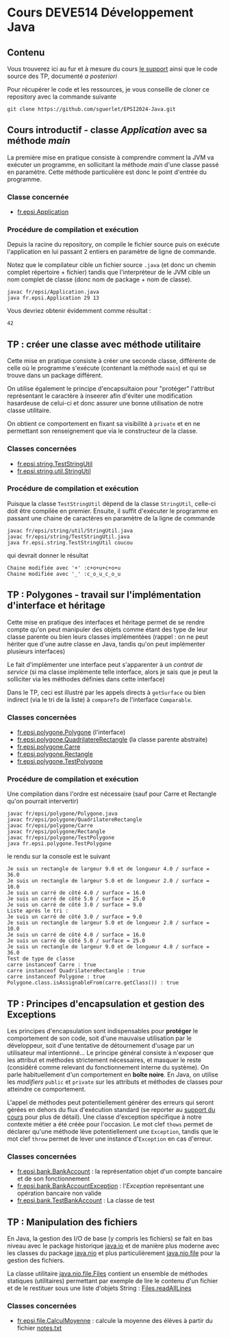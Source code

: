 # Cours DEVE514 Développement Java

## Contenu
Vous trouverez ici au fur et à mesure du cours [le support](Java%20-%20les%20fondamentaux%202023-2024.pdf) ainsi que le code source des TP, documenté _a posteriori_

Pour récupérer le code et les ressources, je vous conseille de cloner ce repository avec la commande suivante

```
git clone https://github.com/sguerlet/EPSI2024-Java.git
``` 

## Cours introductif - classe _Application_ avec sa méthode _main_

La première mise en pratique consiste à comprendre comment la JVM va exécuter un programme, en sollicitant la méthode _main_ d'une classe passé en paramètre. Cette méthode particulière est donc le point d'entrée du programme.

### Classe concernée
- [fr.epsi.Application](fr/epsi/Application.java)

###  Procédure de compilation et exécution
Depuis la racine du repository, on compile le fichier source puis on exécute l'application en lui passant 2 entiers en paramètre de ligne de commande.

Notez que le compilateur cible un fichier source `.java` (et donc un chemin complet répertoire + fichier) tandis que l'interpréteur de le JVM cible un nom complet de classe (donc nom de package + nom de classe).
```
javac fr/epsi/Application.java
java fr.epsi.Application 29 13
```
Vous devriez obtenir évidemment comme résultat :

```
42
```

## TP : créer une classe avec méthode utilitaire

Cette mise en pratique consiste à créer une seconde classe, différente de celle où le programme s'exécute (contenant la méthode `main`) et qui se trouve dans un package différent.

On utilise également le principe d'encapsultaion pour "protéger" l'attribut représentant le caractère à inseerer afin d'éviter une modification hasardeuse de celui-ci et donc assurer une bonne utilisation de notre classe utilitaire.

On obtient ce comportement en fixant sa visibilité à `private` et en ne permettant son renseignement que via le constructeur de la classe.

### Classes concernées
- [fr.epsi.string.TestStringUtil](fr/epsi/string/TestStringUtil.java)
- [fr.epsi.string.util.StringUtil](fr/epsi/string/util/StringUtil.java)

###  Procédure de compilation et exécution

Puisque la classe `TestStringUtil` dépend de la classe `StringUtil`, celle-ci doit être compilée en premier. Ensuite, il suffit d'exécuter le programme en passant une chaine de caractères en paramètre de la ligne de commande

```
javac fr/epsi/string/util/StringUtil.java
javac fr/epsi/string/TestStringUtil.java
java fr.epsi.string.TestStringUtil coucou
```

qui devrait donner le résultat

```
Chaine modifiée avec '+' :c+o+u+c+o+u
Chaine modifiée avec '_' :c_o_u_c_o_u
```

## TP : Polygones - travail sur l'implémentation d'interface et héritage

Cette mise en pratique des interfaces et héritage permet de se rendre compte qu'on peut manipuler des objets comme étant des type de leur classe parente ou bien leurs classes implémentées (rappel : on ne peut hériter que d'une autre classe en Java, tandis qu'on peut implémenter plusieurs interfaces)

Le fait d'implémenter une interface peut s'apparenter à un _contrat de service_ (si ma classe implémente telle interface, alors je sais que je peut la solliciter via les méthodes définies dans cette interface)

Dans le TP, ceci est illustré par les appels directs à `getSurface` ou bien indirect (via le tri de la liste) à `compareTo` de l'interface `Comparable`.

### Classes concernées
- [fr.epsi.polygone.Polygone](fr/epsi/polygone/Polygone.java) (l'interface)
- [fr.epsi.polygone.QuadrilatereRectangle](fr/epsi/polygone/QuadrilatereRectangle.java) (la classe parente abstraite)
- [fr.epsi.polygone.Carre](fr/epsi/polygone/Carre.java)
- [fr.epsi.polygone.Rectangle](fr/epsi/polygone/Rectangle.java)
- [fr.epsi.polygone.TestPolygone](fr/epsi/polygone/TestPolygone.java)

###  Procédure de compilation et exécution

Une compilation dans l'ordre est nécessaire (sauf pour Carre et Rectangle qu'on pourrait intervertir)

```
javac fr/epsi/polygone/Polygone.java
javac fr/epsi/polygone/QuadrilatereRectangle
javac fr/epsi/polygone/Carre
javac fr/epsi/polygone/Rectangle
javac fr/epsi/polygone/TestPolygone
java fr.epsi.polygone.TestPolygone
```

le rendu sur la console est le suivant

```
Je suis un rectangle de largeur 9.0 et de longueur 4.0 / surface = 36.0
Je suis un rectangle de largeur 5.0 et de longueur 2.0 / surface = 10.0
Je suis un carré de côté 4.0 / surface = 16.0
Je suis un carré de côté 5.0 / surface = 25.0
Je suis un carré de côté 3.0 / surface = 9.0
Liste après le tri :
Je suis un carré de côté 3.0 / surface = 9.0
Je suis un rectangle de largeur 5.0 et de longueur 2.0 / surface = 10.0
Je suis un carré de côté 4.0 / surface = 16.0
Je suis un carré de côté 5.0 / surface = 25.0
Je suis un rectangle de largeur 9.0 et de longueur 4.0 / surface = 36.0
Test de type de classe
carre instanceof Carre : true
carre instanceof QuadrilatereRectangle : true
carre instanceof Polygone : true
Polygone.class.isAssignableFrom(carre.getClass()) : true
```

## TP : Principes d'encapsulation et gestion des Exceptions

Les principes d'encapsulation sont indispensables pour **protéger** le comportement de son code, soit d'une mauvaise utilisation par le développeur, soit d'une tentative de détournement d'usage par un utilisateur mal intentionné...
Le principe général consiste à n'exposer que les attribut et méthodes strictement nécessaires, et masquer le reste (considéré comme relevant du fonctionnement interne du système). On parle habituellement d'un comportement en **boîte noire**. En Java, on utilise les _modifiers_ `public` et `private` sur les attributs et méthodes de classes pour atteindre ce comportement.

L'appel de méthodes peut potentiellement générer des erreurs qui seront gérées en dehors du flux d'exécution standard (se reporter au [support du cours](Java%20-%20les%20fondamentaux%202023-2024.pdf) pour plus de détail). Une classe d'exception spécifique à notre contexte métier a été créée pour l'occasion. Le mot clef `thows` permet de déclarer qu'une méthode lève potentiellement une `Exception`, tandis que le mot clef `throw` permet de lever une instance d'`Exception` en cas d'erreur.

### Classes concernées
- [fr.epsi.bank.BankAccount](fr/epsi/bank/BankAccount.java) : la représentation objet d'un compte bancaire et de son fonctionnement
- [fr.epsi.bank.BankAccountException](fr/epsi/bank/BankAccountException.java) : l'_Exception_ représentant une opération bancaire non valide
- [fr.epsi.bank.TestBankAccount](fr/epsi/bank/TestBankAccount.java) : La classe de test

## TP : Manipulation des fichiers

En Java, la gestion des I/O de base (y compris les fichiers) se fait en bas niveau avec le package historique [java.io](https://docs.oracle.com/en/java/javase/21/docs/api/java.base/java/io/package-summary.html) et de manière plus moderne avec les classes du package [java.nio](https://docs.oracle.com/en/java/javase/21/docs/api/java.base/java/nio/package-summary.html) et plus particulièrement [java.nio.file](https://docs.oracle.com/en/java/javase/21/docs/api/java.base/java/nio/file/package-summary.html) pour la gestion des fichiers.

La classe utilitaire [java.nio.file.Files](https://docs.oracle.com/en/java/javase/21/docs/api/java.base/java/nio/file/Files.html) contient un ensemble de méthodes statiques (utilitaires) permettant par exemple de lire le contenu d'un fichier et de le restituer sous une liste d'objets String : [Files.readAllLines](https://docs.oracle.com/en/java/javase/21/docs/api/java.base/java/nio/file/Files.html#readAllLines(java.nio.file.Path))

### Classes concernées
- [fr.epsi.file.CalculMoyenne](fr/epsi/file/CalculMoyenne.java) : calcule la moyenne des élèves à partir du fichier [notes.txt](resources/notes.txt)